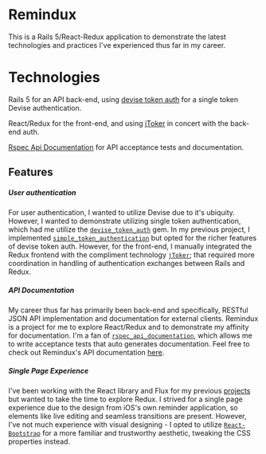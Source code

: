 # Remindux

This is a Rails 5/React-Redux application to demonstrate the latest technologies and practices I've experienced thus far in my career.

# Technologies
Rails 5 for an API back-end, using [devise token auth](https://github.com/lynndylanhurley/devise_token_auth) for a single token Devise authentication.

React/Redux for the front-end, and using [jToker](https://github.com/lynndylanhurley/j-toker) in concert with the back-end auth.

[Rspec Api Documentation](https://github.com/zipmark/rspec_api_documentation) for API acceptance tests and documentation.

## Features

##### User authentication
For user authentication, I wanted to utilize Devise due to it's ubiquity. However, I wanted to demonstrate utilizing single token authentication, which had me utilize the [`devise_token_auth`](https://github.com/lynndylanhurley/devise_token_auth) gem. In my previous project, I implemented [`simple_token_authentication`](https://github.com/gonzalo-bulnes/simple_token_authentication) but opted for the richer features of devise token auth. However, for the front-end, I manually integrated the Redux frontend with the compliment technology [`jToker`](https://github.com/lynndylanhurley/j-toker); that required more coordination in handling of authentication exchanges between Rails and Redux.

##### API Documentation
My career thus far has primarily been back-end and specifically, RESTful JSON API implementation and documentation for external clients. Remindux is a project for me to explore React/Redux and to demonstrate my affinity for documentation. I'm a fan of [`rspec_api_documentation`](https://github.com/zipmark/rspec_api_documentation), which allows me to write acceptance tests that auto generates documentation. Feel free to check out Remindux's API documentation [here](http://remindux.herokuapp.com/api/docs).

##### Single Page Experience
I've been working with the React library and Flux for my previous [projects](https://github.com/holyoke/Smash-Goals) but wanted to take the time to explore Redux. I strived for a single page experience due to the design from iOS's own reminder application, so elements like live editing and seamless transitions are present. However, I've not much experience with visual designing - I opted to utilize [`React-Bootstrap`](https://react-bootstrap.github.io/) for a more familiar and trustworthy aesthetic, tweaking the CSS properties instead.

